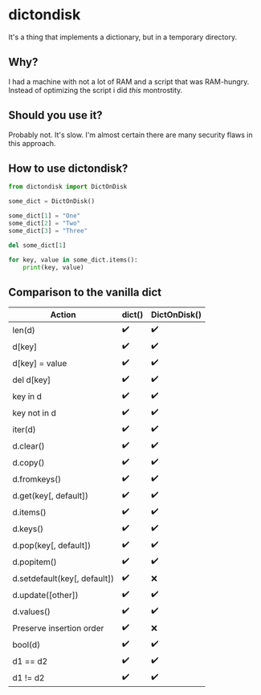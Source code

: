 dictondisk
==========

It's a thing that implements a dictionary, but in a temporary directory.

Why?
---

I had a machine with not a lot of RAM and a script that was RAM-hungry.
Instead of optimizing the script i did _this_ montrostity.

Should you use it?
------------------

Probably not. It's slow. I'm almost certain there are many security flaws in this approach.  

How to use dictondisk?
----------------------

```python
from dictondisk import DictOnDisk

some_dict = DictOnDisk()

some_dict[1] = "One"
some_dict[2] = "Two"
some_dict[3] = "Three"

del some_dict[1]

for key, value in some_dict.items():
    print(key, value)

```

Comparison to the vanilla dict
------------------------------

|            Action            | dict() | DictOnDisk() |
|------------------------------|--------|--------------|
| len(d)                       |   ✔️    |      ✔️       |
| d[key]                       |   ✔️    |      ✔️       |
| d[key] = value               |   ✔️    |      ✔️       |
| del d[key]                   |   ✔️    |      ✔️       |
| key in d                     |   ✔️    |      ✔️       |
| key not in d                 |   ✔️    |      ✔️       |
| iter(d)                      |   ✔️    |      ✔️       |
| d.clear()                    |   ✔️    |      ✔️       |
| d.copy()                     |   ✔️    |      ✔️       |
| d.fromkeys()                 |   ✔️    |      ✔️       |
| d.get(key[, default])        |   ✔️    |      ✔️       |
| d.items()                    |   ✔️    |      ✔️       |
| d.keys()                     |   ✔️    |      ✔️       |
| d.pop(key[, default])        |   ✔️    |      ✔️       |
| d.popitem()                  |   ✔️    |      ✔️       |
| d.setdefault(key[, default]) |   ✔️    |      ❌      |
| d.update([other])            |   ✔️    |      ✔️       |
| d.values()                   |   ✔️    |      ✔️       |
| Preserve insertion order     |   ✔️    |      ❌      |
| bool(d)                      |   ✔️    |      ✔️       |
| d1 == d2                     |   ✔️    |      ✔️       |
| d1 != d2                     |   ✔️    |      ✔️       |
